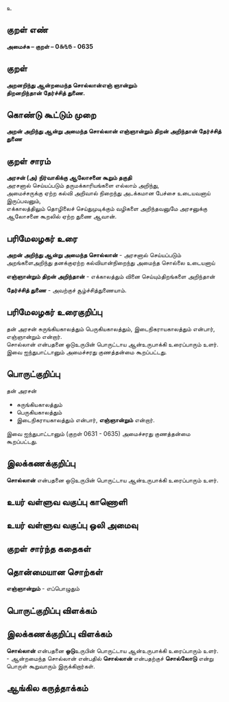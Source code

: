 உ

## குறள் எண் 

**அமைச்சு – குறள் – 0௬௩௫ - 0635**  

## குறள் 

**அறனறிந்து ஆன்றமைந்த சொல்லான்எஞ் ஞான்றும்  
திறனறிந்தான் தேர்ச்சித் துணை.**  

## கொண்டு கூட்டும் முறை

**அறன் அறிந்து ஆன்று அமைந்த சொல்லான் எஞ்ஞான்றும் திறன் அறிந்தான் தேர்ச்சித் துணை**

## குறள் சாரம் 

**அரசன் (அ) நிர்வாகிக்கு ஆலோசனை கூறும் தகுதி**  
அரசனால் செய்யப்படும் தருமக்காரியங்களை எல்லாம் அறிந்து,  
அமைச்சருக்கு ஏற்ற கல்வி அறிவால் நிறைந்து அடக்கமான பேச்சை உடையவனாய் இருப்பவனும்,  
எக்காலத்திலும் தொழிலைச் செய்துமுடிக்கும் வழிகளை அறிந்தவனுமே அரசனுக்கு ஆலோசனை கூறலில் ஏற்ற துணை ஆவான்.  

## பரிமேலழகர் உரை

**அறன் அறிந்து ஆன்று அமைந்த சொல்லான்** - அரசனால் செய்யப்படும் அறங்களைஅறிந்து தனக்குஏற்ற கல்வியான்நிறைந்து அமைந்த சொல்லை உடையனாய்  

**எஞ்ஞான்றும் திறன் அறிந்தான்** - எக்காலத்தும் வினை செய்யும்திறங்களை அறிந்தான்  

**தேர்ச்சித் துணை** - அவற்குச் சூழ்ச்சித்துணையாம். 

## பரிமேலழகர் உரைகுறிப்பு   

தன் அரசன் சுருங்கியகாலத்தும் பெருகியகாலத்தும், இடைநிகராயகாலத்தும் என்பார், எஞ்ஞான்றும் என்றார்.  
சொல்லான் என்பதனை ஒடுஉருபின் பொருட்டாய ஆன்உருபாக்கி உரைப்பாரும் உளர்.  
இவை ஐந்துபாட்டானும் அமைச்சரது குணத்தன்மை கூறப்பட்டது.    

## பொருட்குறிப்பு 

தன் அரசன்  
* சுருங்கியகாலத்தும்  
* பெருகியகாலத்தும்  
* இடைநிகராயகாலத்தும் என்பார், **எஞ்ஞான்றும்** என்றார்.  
 
இவை ஐந்துபாட்டானும் (குறள் 0631 - 0635) அமைச்சரது குணத்தன்மை கூறப்பட்டது.      

## இலக்கணக்குறிப்பு  

**சொல்லான்** என்பதனை ஒடுஉருபின் பொருட்டாய ஆன்உருபாக்கி உரைப்பாரும் உளர்.   

## உயர் வள்ளுவ வகுப்பு காணொளி


## உயர் வள்ளுவ வகுப்பு ஒலி அமைவு 

 
## குறள் சார்ந்த கதைகள் 


## தொன்மையான சொற்கள்

**எஞ்ஞான்றும்** - எப்பொழுதும்   

## பொருட்குறிப்பு விளக்கம்


## இலக்கணக்குறிப்பு விளக்கம்

**சொல்லான்** என்பதனை **ஒடு**உருபின் பொருட்டாய ஆன்உருபாக்கி உரைப்பாரும் உளர்.  - ஆன்றமைந்த சொல்லான் என்பதில் **சொல்லான்** என்பதற்குச் **சொல்லோடு** என்று பொருள் கூறுவாரும் இருக்கிறார்கள்.  

## ஆங்கில கருத்தாக்கம் 


